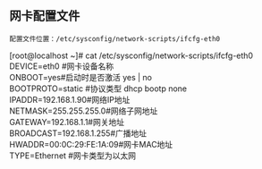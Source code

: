 ## 网卡配置文件
    配置文件位置：/etc/sysconfig/network-scripts/ifcfg-eth0
[root@localhost ~]# cat /etc/sysconfig/network-scripts/ifcfg-eth0  
DEVICE=eth0  #网卡设备名称          
ONBOOT=yes#启动时是否激活 yes | no         
BOOTPROTO=static  #协议类型 dhcp bootp none         
IPADDR=192.168.1.90#网络IP地址         
NETMASK=255.255.255.0#网络子网地址       
GATEWAY=192.168.1.1#网关地址       
BROADCAST=192.168.1.255#广播地址       
HWADDR=00:0C:29:FE:1A:09#网卡MAC地址       
TYPE=Ethernet  #网卡类型为以太网
